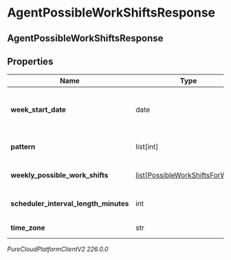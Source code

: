# AgentPossibleWorkShiftsResponse

## AgentPossibleWorkShiftsResponse

## Properties

|Name | Type | Description | Notes|
|------------ | ------------- | ------------- | -------------|
| **week_start_date** | date | Start date of requested effective work plan. Dates are represented as an ISO-8601 string. For example: yyyy-MM-dd | [optional] |
| **pattern** | list[int] | Each element is the ID of an effective work plan for a specific week | [optional] |
| **weekly_possible_work_shifts** | [list[PossibleWorkShiftsForWeek]](PossibleWorkShiftsForWeek) | Each element is a weekly effective work plan that can be used for multiple weeks | [optional] |
| **scheduler_interval_length_minutes** | int | Number of minutes in each interval in the intervalScheduleProbabilities | [optional] |
| **time_zone** | str | The time zone of the business unit | [optional] |



_PureCloudPlatformClientV2 226.0.0_
